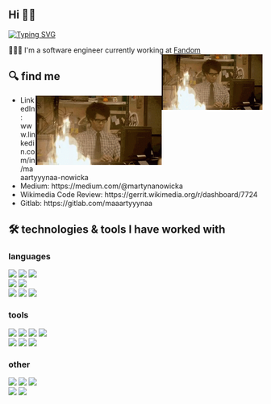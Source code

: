 ## Hi 👋🏻
[![Typing SVG](https://readme-typing-svg.herokuapp.com/?color=D6CBDB&lines=I'm+Martyna;I'm+software+engineer;Currently+working+at+Fandom)](https://git.io/typing-svg)
<!--
[![Typing SVG](https://readme-typing-svg.herokuapp.com/?color=9aedff&lines=I'm+Martyna;I'm+software+engineer;Currently+working+at+Fandom)](https://git.io/typing-svg)
source: https://github.com/DenverCoder1/readme-typing-svg
-->
<!--
![](https://github.com/maaartyyynaa/resources/blob/master/rsz_fandom_logo_2021_lockup_1.png)

<ul>
  <li> 👩🏻‍💻 I'm a software engineer currently working at <a href="https://www.fandom.com/">Fandom</a></li> 
  <li> 🔬 I graduated from <b>UAM Poznań</b> with a bachelor's degree in <b>bioinformatics</b> </li> 
</ul>
-->
👩🏻‍💻 I'm a software engineer currently working at <a href="https://www.fandom.com/">Fandom</a>
<img align="right" src="https://github.com/maaartyyynaa/resources/blob/master/it-crowd.gif" width="200" />

## 🔍 find me
<img align="right" src="https://github.com/maaartyyynaa/resources/blob/master/it-crowd.gif" width="250">
<ul>
  <li> LinkedIn: www.linkedin.com/in/maaartyyynaa-nowicka</li>
  <li> Medium: https://medium.com/@martynanowicka</li>
  <li> Wikimedia Code Review: https://gerrit.wikimedia.org/r/dashboard/7724</li>
  <li> Gitlab: https://gitlab.com/maaartyyynaa</li>
</ul>

## 🛠 technologies & tools I have worked with
### languages
![](https://img.shields.io/badge/-python-informational?style=flat&logo=python&logoColor=black&color=D6CBDB)
![](https://img.shields.io/badge/-django-informational?style=flat&logo=django&logoColor=black&color=D6CBDB)
![](https://img.shields.io/badge/-flask-informational?style=flat&logo=flask&logoColor=black&color=D6CBDB) \
![](https://img.shields.io/badge/PHP-informational?style=flat&logo=php&logoColor=black&color=D6CBDB)
![](https://img.shields.io/badge/mySQL-informational?style=flat&logo=mysql&logoColor=black&color=D6CBDB) \
![](https://img.shields.io/badge/JavaScript-informational?style=flat&logo=javascript&logoColor=black&color=D6CBDB)
![](https://img.shields.io/badge/html-informational?style=flat&logo=html&logoColor=black&color=D6CBDB)
![](https://img.shields.io/badge/css-informational?style=flat&logo=css&logoColor=black&color=D6CBDB)
### tools
![](https://img.shields.io/badge/MediaWiki-informational?style=flat&logo=&logoColor=black&color=D6CBDB)
![](https://img.shields.io/badge/docker-informational?style=flat&logo=docker&logoColor=black&color=D6CBDB)
![](https://img.shields.io/badge/k8s-informational?style=flat&logo=kubernetes&logoColor=black&color=D6CBDB)
![](https://img.shields.io/badge/jenkins-informational?style=flat&logo=jenkins&logoColor=black&color=D6CBDB) \
![](https://img.shields.io/badge/rabbitMQ-informational?style=flat&logo=rabbitmq&logoColor=black&color=D6CBDB)
![](https://img.shields.io/badge/kibana-informational?style=flat&logo=kibana&logoColor=black&color=D6CBDB)
![](https://img.shields.io/badge/swagger-informational?style=flat&logo=swagger&logoColor=black&color=D6CBDB)
### other
![](https://img.shields.io/badge/macOS-informational?style=flat&logo=gnubash&logoColor=black&color=D6CBDB)
![](https://img.shields.io/badge/linux-informational?style=flat&logo=linux&logoColor=black&color=D6CBDB)
![](https://img.shields.io/badge/bash-informational?style=flat&logo=javascript&logoColor=black&color=D6CBDB) \
![](https://img.shields.io/badge/jira-informational?style=flat&logo=jira&logoColor=black&color=D6CBDB)
![](https://img.shields.io/badge/confluence-informational?style=flat&logo=confluence&logoColor=black&color=D6CBDB)

<!--
## public repos stats
[![Maaartyyynaa's public repos stats](https://github-readme-stats.vercel.app/api?username=maaartyyynaa&count_private=true&show_icons=true&hide=stars,issues&show_icons=true&bg_color=30,e96443,904e95&title_color=fff&text_color=fff)](https://github.com/anuraghazra/github-readme-stats)
-->
